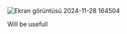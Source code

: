 ![Ekran görüntüsü 2024-11-28 164504](https://github.com/user-attachments/assets/d71fe220-dea7-41a0-a051-30d0d8d3e6b0)

Will be usefull

